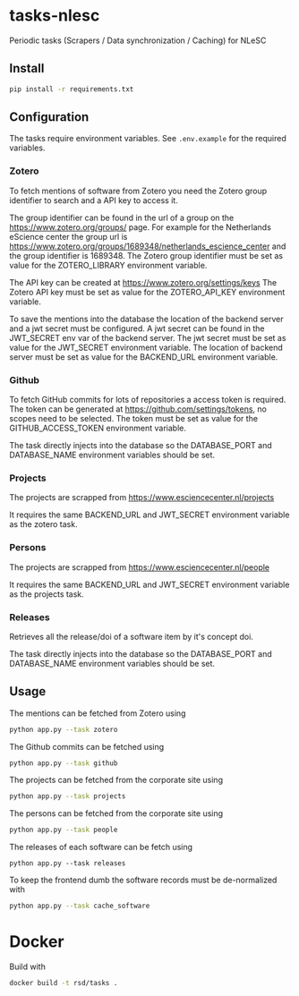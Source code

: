 # tasks-nlesc

Periodic tasks (Scrapers / Data synchronization / Caching) for NLeSC

## Install

```bash
pip install -r requirements.txt
```

## Configuration

The tasks require environment variables.
See `.env.example` for the required variables.

### Zotero

To fetch mentions of software from Zotero you need the Zotero group identifier to search and a API key to access it.

The group identifier can be found in the url of a group on the
https://www.zotero.org/groups/ page. For example for the Netherlands eScience center the group url is https://www.zotero.org/groups/1689348/netherlands_escience_center and the group identifier is 1689348.
The Zotero group identifier must be set as value for the ZOTERO_LIBRARY environment variable.

The API key can be created at https://www.zotero.org/settings/keys
The Zotero API key must be set as value for the ZOTERO_API_KEY environment variable.

To save the mentions into the database the location of the backend server and a jwt secret must be configured.
A jwt secret can be found in the JWT_SECRET env var of the backend server.
The jwt secret must be set as value for the JWT_SECRET environment variable.
The location of backend server must be set as value for the BACKEND_URL environment variable.

### Github

To fetch GitHub commits for lots of repositories a access token is required.
The token can be generated at https://github.com/settings/tokens, no scopes need to be selected.
The token must be set as value for the GITHUB_ACCESS_TOKEN environment variable.

The task directly injects into the database so the DATABASE_PORT and DATABASE_NAME environment variables should be set.

### Projects

The projects are scrapped from https://www.esciencecenter.nl/projects

It requires the same BACKEND_URL and JWT_SECRET environment variable as the zotero task.

### Persons

The projects are scrapped from https://www.esciencecenter.nl/people

It requires the same BACKEND_URL and JWT_SECRET environment variable as the projects task.

### Releases

Retrieves all the release/doi of a software item by it's concept doi.

The task directly injects into the database so the DATABASE_PORT and DATABASE_NAME environment variables should be set.

## Usage

The mentions can be fetched from Zotero using

```bash
python app.py --task zotero
```

The Github commits can be fetched using

```bash
python app.py --task github
```

The projects can be fetched from the corporate site using

```bash
python app.py --task projects
```

The persons can be fetched from the corporate site using

```bash
python app.py --task people
```

The releases of each software can be fetch using
```
python app.py --task releases
```

To keep the frontend dumb the software records must be de-normalized with

```bash
python app.py --task cache_software
```

# Docker

Build with
```bash
docker build -t rsd/tasks .
```